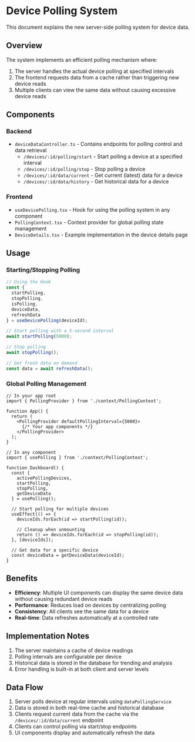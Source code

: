 # Device Polling System

This document explains the new server-side polling system for device data.

## Overview

The system implements an efficient polling mechanism where:

1. The server handles the actual device polling at specified intervals
2. The frontend requests data from a cache rather than triggering new device reads
3. Multiple clients can view the same data without causing excessive device reads

## Components

### Backend

- `deviceDataController.ts` - Contains endpoints for polling control and data retrieval
  - `/devices/:id/polling/start` - Start polling a device at a specified interval
  - `/devices/:id/polling/stop` - Stop polling a device
  - `/devices/:id/data/current` - Get current (latest) data for a device
  - `/devices/:id/data/history` - Get historical data for a device

### Frontend 

- `useDevicePolling.tsx` - Hook for using the polling system in any component
- `PollingContext.tsx` - Context provider for global polling state management
- `DeviceDetails.tsx` - Example implementation in the device details page

## Usage

### Starting/Stopping Polling

```typescript
// Using the Hook
const { 
  startPolling, 
  stopPolling, 
  isPolling,
  deviceData,
  refreshData 
} = useDevicePolling(deviceId);

// Start polling with a 5-second interval
await startPolling(5000);

// Stop polling
await stopPolling();

// Get fresh data on demand
const data = await refreshData();
```

### Global Polling Management

```tsx
// In your app root
import { PollingProvider } from './context/PollingContext';

function App() {
  return (
    <PollingProvider defaultPollingInterval={5000}>
      {/* Your app components */}
    </PollingProvider>
  );
}

// In any component
import { usePolling } from './context/PollingContext';

function Dashboard() {
  const { 
    activePollingDevices,
    startPolling,
    stopPolling,
    getDeviceData
  } = usePolling();
  
  // Start polling for multiple devices
  useEffect(() => {
    deviceIds.forEach(id => startPolling(id));
    
    // Cleanup when unmounting
    return () => deviceIds.forEach(id => stopPolling(id));
  }, [deviceIds]);
  
  // Get data for a specific device
  const deviceData = getDeviceData(deviceId);
}
```

## Benefits

- **Efficiency**: Multiple UI components can display the same device data without causing redundant device reads
- **Performance**: Reduces load on devices by centralizing polling
- **Consistency**: All clients see the same data for a device
- **Real-time**: Data refreshes automatically at a controlled rate

## Implementation Notes

1. The server maintains a cache of device readings 
2. Polling intervals are configurable per device 
3. Historical data is stored in the database for trending and analysis
4. Error handling is built-in at both client and server levels

## Data Flow

1. Server polls device at regular intervals using `dataPollingService`
2. Data is stored in both real-time cache and historical database
3. Clients request current data from the cache via the `/devices/:id/data/current` endpoint
4. Clients can control polling via start/stop endpoints
5. UI components display and automatically refresh the data